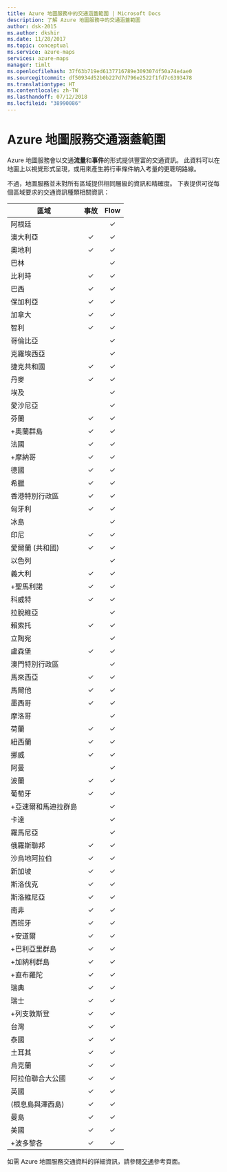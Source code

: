 ```yaml
---
title: Azure 地圖服務中的交通涵蓋範圍 | Microsoft Docs
description: 了解 Azure 地圖服務中的交通涵蓋範圍
author: dsk-2015
ms.author: dkshir
ms.date: 11/28/2017
ms.topic: conceptual
ms.service: azure-maps
services: azure-maps
manager: timlt
ms.openlocfilehash: 37f63b719ed6137716789e3093074f50a74e4ae0
ms.sourcegitcommit: df50934d52b0b227d7d796e2522f1fd7c6393478
ms.translationtype: HT
ms.contentlocale: zh-TW
ms.lasthandoff: 07/12/2018
ms.locfileid: "38990086"
---
```

# <a name="azure-maps-traffic-coverage"></a>Azure 地圖服務交通涵蓋範圍

Azure 地圖服務會以交通**流量**和**事件**的形式提供豐富的交通資訊。 此資料可以在地圖上以視覺形式呈現，或用來產生將行車條件納入考量的更聰明路線。 

不過，地圖服務並未對所有區域提供相同層級的資訊和精確度。 下表提供可從每個區域要求的交通資訊種類相關資訊： 

|區域  |事故  |Flow  |
|---------|:---------:|:---------:|
|阿根廷      |         |✓         |
|澳大利亞     |✓         |✓        |
|奧地利     |✓         |✓         |
|巴林     |         |✓         |
|比利時     |✓         |✓         |
|巴西     |✓         |✓         |
|保加利亞     |✓         |✓         |
|加拿大     |✓         |✓         |
|智利     |✓         |✓         |
|哥倫比亞      |         |✓         |
|克羅埃西亞     |         |✓         |
|捷克共和國     |✓         |✓         |
|丹麥     |✓         |✓         |
|埃及     |         |✓         |
|愛沙尼亞     |         | ✓        |
|芬蘭     |✓         |✓         |
|+奧蘭群島      |✓         |✓         |
|法國     |✓         |✓         |
|+摩納哥     |✓         |✓         |
|德國     |✓         |✓         |
|希臘     |✓         |✓         |
|香港特別行政區     |✓         |✓         |
|匈牙利     |✓         |✓         |
|冰島     |         |✓         |
|印尼     |✓         |✓         |
|愛爾蘭 (共和國)     |✓         |✓         |
|以色列     |         |✓         |
|義大利     |✓         |✓        |
|+聖馬利諾     |✓         |✓         |
|科威特     |✓         |✓         |
|拉脫維亞     |         |✓         |
|賴索托     |✓         |✓         |
|立陶宛     |         |✓         |
|盧森堡     |✓         |✓         |
|澳門特別行政區     |         |✓         |
|馬來西亞     |✓         |✓         |
|馬爾他     |✓         |✓         |
|墨西哥     |✓         |✓         |
|摩洛哥     |         |✓         |
|荷蘭     |✓         |✓         |
|紐西蘭     |✓         |✓         |
|挪威     |✓         |✓         |
|阿曼     |         |✓         |
|波蘭     |✓         |✓         |
|葡萄牙     |✓         |✓         |
|+亞速爾和馬迪拉群島     |         |✓         |
|卡達     |         |✓         |
|羅馬尼亞     |         |✓         |
|俄羅斯聯邦     |✓         |✓         |
|沙烏地阿拉伯     |✓         |✓         |
|新加坡     |✓         |✓         |
|斯洛伐克     |✓         |✓         |
|斯洛維尼亞     |✓         |✓         |
|南非     |✓         |✓         |
|西班牙     |✓         |✓         |
|+安道爾     |✓         |✓         |
|+巴利亞里群島     |✓         |✓         |
|+加納利群島     |✓         |✓         |
|+直布羅陀     |✓         |✓         |
|瑞典     |✓         |✓         |
|瑞士     |✓         |✓        |
|+列支敦斯登      |✓         |✓         |
|台灣     |✓         |✓        |
|泰國     |✓         |✓        |
|土耳其     |✓         |✓         |
|烏克蘭     |✓         |✓         |
|阿拉伯聯合大公國     |✓         |✓         |
|英國     |✓         |✓         |
|(根息島與澤西島)     |✓         |✓         |
|曼島     |✓         |✓         |
|美國     |✓         |✓        |
|+波多黎各     |✓         |✓         |

如需 Azure 地圖服務交通資料的詳細資訊，請參閱[交通](https://docs.microsoft.com/rest/api/maps/traffic)參考頁面。